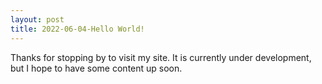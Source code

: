 ```yaml
---
layout: post
title: 2022-06-04-Hello World!
---
```



Thanks for stopping by to visit my site. It is currently under development, but I hope to have some content up soon. 

